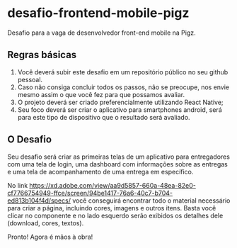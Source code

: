 # desafio-frontend-mobile-pigz
Desafio para a vaga de desenvolvedor front-end mobile na Pigz. 

## Regras básicas
1. Você deverá subir este desafio em um repositório público no seu github pessoal.
2. Caso não consiga concluir todos os passos, não se preocupe, nos envie mesmo assim o que você fez para que possamos avaliar.
3. O projeto deverá ser criado preferencialmente utilizando React Native;
4. Seu foco deverá ser criar o aplicativo para smartphones android, será para este tipo de dispositivo que o resultado será avaliado.

## O Desafio
Seu desafio será criar as primeiras telas de um aplicativo para entregadores com uma tela de login, uma dashboard com informações sobre as entregas e uma tela de acompanhamento de uma entrega em específico.

No link https://xd.adobe.com/view/aa9d5857-660a-48ea-82e0-cf7766754949-ffce/screen/94be1417-76a6-40c7-b704-ed813b104f4d/specs/ você conseguirá encontrar todo o material necessário para criar a página, incluindo cores, imagens e outros itens. Basta você clicar no componente e no lado esquerdo serão exibidos os detalhes dele (download, cores, textos).


Pronto! Agora é mãos à obra!
